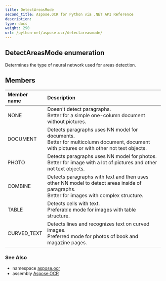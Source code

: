 ```yaml
---
title: DetectAreasMode
second_title: Aspose.OCR for Python via .NET API Reference
description: 
type: docs
weight: 290
url: /python-net/aspose.ocr/detectareasmode/
---
```


## DetectAreasMode enumeration

Determines the type of neural network used for areas detection.

## Members
| Member name | Description |
| :- | :- |
|NONE|Doesn't detect paragraphs.<br/>            Better for a simple one-column document without pictures.|
|DOCUMENT|Detects paragraphs uses NN model for documents. <br/>            Better for multicolumn document, document with pictures or with other not text objects.|
|PHOTO|Detects paragraphs uses NN model for photos. <br/>            Better for image with a lot of pictures and other not text objects.|
|COMBINE|Detects paragraphs with text and then uses other NN model to detect areas inside of paragraphs.<br/>            Better for images with complex structure.|
|TABLE|Detects cells with text.<br/>            Preferable mode for images with table structure.|
|CURVED_TEXT|Detects lines and recognizes text on curved images.<br/>            Preferred mode for photos of book and magazine pages.|

### See Also

* namespace [aspose.ocr](/python-net/aspose.ocr/)
* assembly [Aspose.OCR](/ocr/python-net/)

